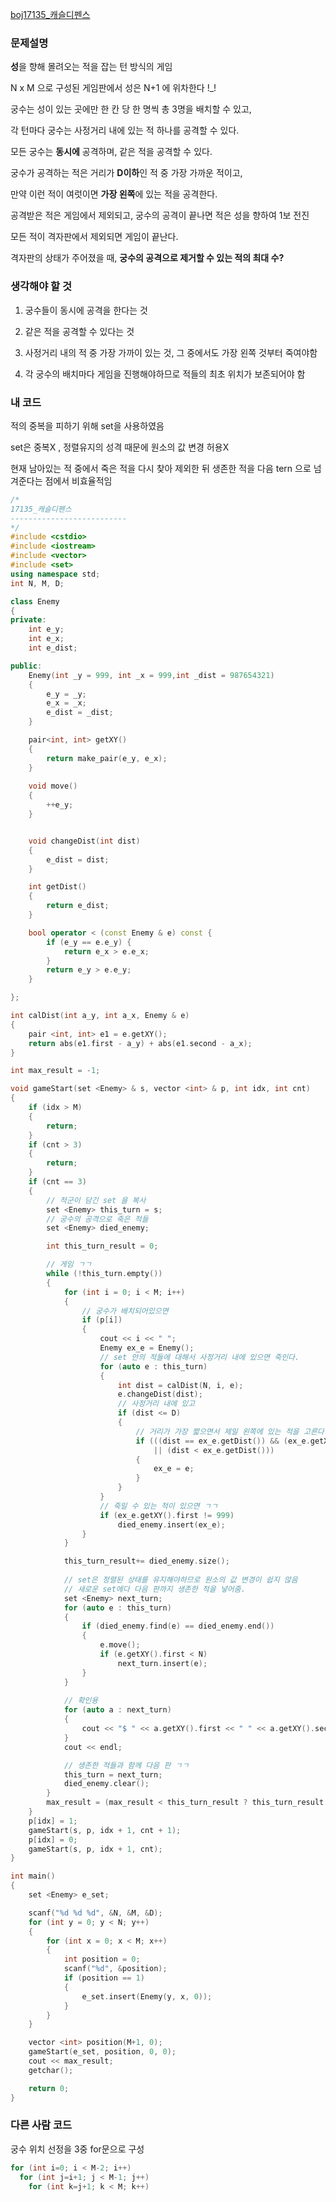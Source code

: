 [boj17135_캐슬디펜스](https://www.acmicpc.net/problem/17135)

### 문제설명
**성**을 향해 몰려오는 적을 잡는 턴 방식의 게임

N x M 으로 구성된 게임판에서 성은 N+1 에 위차한다 !_! 

궁수는 성이 있는 곳에만 한 칸 당 한 명씩 총 3명을 배치할 수 있고, 

각 턴마다 궁수는 사정거리 내에 있는 적 하나를 공격할 수 있다. 

모든 궁수는 **동시에** 공격하며, 같은 적을 공격할 수 있다. 

궁수가 공격하는 적은 거리가 **D이하**인 적 중 가장 가까운 적이고,

만약 이런 적이 여럿이면 **가장 왼쪽**에 있는 적을 공격한다. 

공격받은 적은 게임에서 제외되고, 궁수의 공격이 끝나면 적은 성을 향하여 1보 전진 

모든 적이 격자판에서 제외되면 게임이 끝난다. 

격자판의 상태가 주어졌을 때, **궁수의 공격으로 제거할 수 있는 적의 최대 수?**

### 생각해야 할 것
1. 궁수들이 동시에 공격을 한다는 것 

2. 같은 적을 공격할 수 있다는 것 

3. 사정거리 내의 적 중 가장 가까이 있는 것, 그 중에서도 가장 왼쪽 것부터 죽여야함

4. 각 궁수의 배치마다 게임을 진행해야하므로 적들의 최초 위치가 보존되어야 함 

### 내 코드 
적의 중복을 피하기 위해 set을 사용하였음 

set은 중복X , 정렬유지의 성격 때문에 원소의 값 변경 허용X 

현재 남아있는 적 중에서 죽은 적을 다시 찾아 제외한 뒤 생존한 적을 다음 tern 으로 넘겨준다는 점에서 비효율적임 

```cpp
/*
17135_캐슬디펜스
--------------------------
*/
#include <cstdio>
#include <iostream>
#include <vector>
#include <set>
using namespace std;
int N, M, D;

class Enemy
{
private:
	int e_y;
	int e_x;
	int e_dist;

public:
	Enemy(int _y = 999, int _x = 999,int _dist = 987654321)
	{
		e_y = _y;
		e_x = _x;
		e_dist = _dist;
	}

	pair<int, int> getXY()
	{
		return make_pair(e_y, e_x);
	}
	
	void move()
	{
		++e_y;
	}


	void changeDist(int dist)
	{
		e_dist = dist;
	}

	int getDist()
	{
		return e_dist;
	}

	bool operator < (const Enemy & e) const {
		if (e_y == e.e_y) {
			return e_x > e.e_x;
		}
		return e_y > e.e_y;
	}

};

int calDist(int a_y, int a_x, Enemy & e)
{
	pair <int, int> e1 = e.getXY();
	return abs(e1.first - a_y) + abs(e1.second - a_x);
}

int max_result = -1;

void gameStart(set <Enemy> & s, vector <int> & p, int idx, int cnt)
{
	if (idx > M)
	{
		return;
	}
	if (cnt > 3)
	{
		return;
	}
	if (cnt == 3)
	{
		// 적군이 담긴 set 을 복사
		set <Enemy> this_turn = s;
		// 궁수의 공격으로 죽은 적들
		set <Enemy> died_enemy;

		int this_turn_result = 0;

		// 게임 ㄱㄱ
		while (!this_turn.empty())
		{
			for (int i = 0; i < M; i++)
			{
				// 궁수가 배치되어있으면
				if (p[i])
				{
					cout << i << " ";
					Enemy ex_e = Enemy();
					// set 안의 적들에 대해서 사정거리 내에 있으면 죽인다.
					for (auto e : this_turn)
					{
						int dist = calDist(N, i, e);
						e.changeDist(dist);
						// 사정거리 내에 있고
						if (dist <= D)
						{
							// 거리가 가장 짧으면서 제일 왼쪽에 있는 적을 고른다.
							if (((dist == ex_e.getDist()) && (ex_e.getXY().second > e.getXY().second))
								|| (dist < ex_e.getDist()))
							{
								ex_e = e;
							}
						}
					}
					// 죽일 수 있는 적이 있으면 ㄱㄱ 
					if (ex_e.getXY().first != 999)
						died_enemy.insert(ex_e);
				}
			}

			this_turn_result+= died_enemy.size();
			
			// set은 정렬된 상태를 유지해야하므로 원소의 값 변경이 쉽지 않음 
			// 새로운 set에다 다음 판까지 생존한 적을 넣어줌.
			set <Enemy> next_turn;
			for (auto e : this_turn)
			{
			    if (died_enemy.find(e) == died_enemy.end())
				{
					e.move();
					if (e.getXY().first < N)
						next_turn.insert(e);
				}
			}
			
			// 확인용
			for (auto a : next_turn)
			{
				cout << "$ " << a.getXY().first << " " << a.getXY().second << " " << a.getDist() << endl;
			}
			cout << endl;

			// 생존한 적들과 함께 다음 판 ㄱㄱ 
			this_turn = next_turn;
			died_enemy.clear();
		}
		max_result = (max_result < this_turn_result ? this_turn_result : max_result);
	}
	p[idx] = 1;
	gameStart(s, p, idx + 1, cnt + 1);
	p[idx] = 0;
	gameStart(s, p, idx + 1, cnt);
}

int main()
{
	set <Enemy> e_set;

	scanf("%d %d %d", &N, &M, &D);
	for (int y = 0; y < N; y++)
	{
		for (int x = 0; x < M; x++)
		{
			int position = 0;
			scanf("%d", &position);
			if (position == 1)
			{
				e_set.insert(Enemy(y, x, 0));
			}
		}
	}

	vector <int> position(M+1, 0);
	gameStart(e_set, position, 0, 0);
	cout << max_result;
	getchar();

	return 0;
}
```

### 다른 사람 코드 
궁수 위치 선정을 3중 for문으로 구성 

```cpp
for (int i=0; i < M-2; i++) 
  for (int j=i+1; j < M-1; j++) 
    for (int k=j+1; k < M; k++)
```
